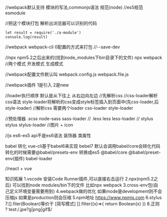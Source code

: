 //webpack默认支持 模块的写法,commonjs语法 规范(node)
//es5规范 esmodule

//把这个模块打包 解析出浏览器可以识别的代码
```
let result = require('./a-module')
console.log(result)
```

//webpack webpack-cli 0配置的方式来打包
//--save-dev

//npx npm5.2之后出来的(找到node_modules下bin目录下的文件) npx webpack
//两个模式 开发模式 生成模式

//webpack配置文件默认叫 webpack.config.js webpack.file.js

//webpack插件 1是引入 2是new

//loader执行顺序 默认是从下往上 从右边向左边
//先解析css
//css-loader解析css语法 style-loader将解析的css变成style标签插入到页面中(先css-loader,后style-loader)
//解析css 需要两个loader css-loader style-loader

//预处理器 .scss node-sass sass-loader
//         .less less less-loader
//         stylus  stylus stylus-loader
//图片 + icon

//js
es6-es5 api不是es6语法 装饰器 类属性

babel 转化 vue-cli基于babel6来实现
bebel7 
默认会调用babel/core会转化代码 转化的时候需要@babel/presets-env 转换成es5
@babel/core @babel/preset-env(插件) babel-loader
 
//react + vue 




知识拓展
1.vscode 安装Code Runner插件,可以直接右击运行
2.npx(npm5.2之后) 可以找到node modules/bin下的文件 比如npx webpack
3.cross-env包(自己定义环境变量需要用到)
4.webpack做的优化 如果mode是development则不会压缩js 如果是production则会压缩
5.npm地址 https://www.npmjs.com 
6.stylus
7.[].filer(Boolean)等价于  [简写模式]
[].filter((x)=>{
    return Boolean(x)
})
8.正则 ?
test:/.jpe?g|png|gif$/


